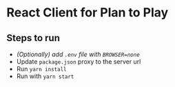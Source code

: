 # React Client for Plan to Play

## Steps to run

- _(Optionally) add `.env` file with `BROWSER=none`_
- Update `package.json` proxy to the server url
- Run `yarn install`
- Run with `yarn start`
